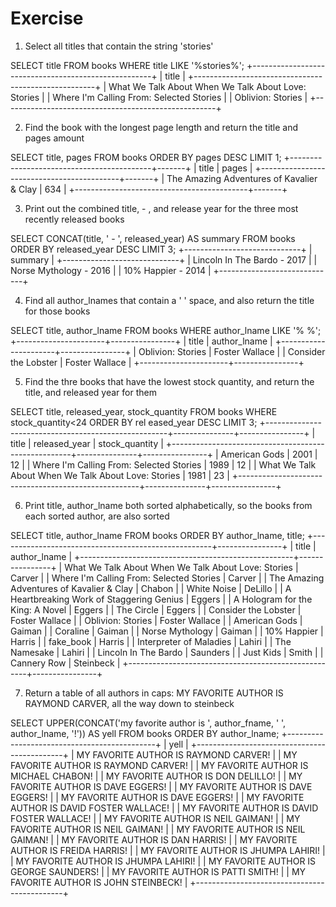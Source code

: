 # Exercise 

1. Select all titles that contain the string 'stories'

SELECT title FROM books WHERE title LIKE '%stories%';
+-----------------------------------------------------+
| title                                               |
+-----------------------------------------------------+
| What We Talk About When We Talk About Love: Stories |
| Where I'm Calling From: Selected Stories            |
| Oblivion: Stories                                   |
+-----------------------------------------------------+

2. Find the book with the longest page length and return the title and pages amount

SELECT title, pages FROM books ORDER BY pages DESC LIMIT 1;
+-------------------------------------------+-------+
| title                                     | pages |
+-------------------------------------------+-------+
| The Amazing Adventures of Kavalier & Clay |   634 |
+-------------------------------------------+-------+

3. Print out the combined title, - , and release year for the three most recently released books

SELECT CONCAT(title, ' - ', released_year) AS summary FROM books ORDER BY released_year DESC LIMIT 3;
+-----------------------------+
| summary                     |
+-----------------------------+
| Lincoln In The Bardo - 2017 |
| Norse Mythology - 2016      |
| 10% Happier - 2014          |
+-----------------------------+


4. Find all author_lnames that contain a ' ' space, and also return the title for those books 

SELECT title, author_lname FROM books WHERE author_lname LIKE '% %'; 
+----------------------+----------------+
| title                | author_lname   |
+----------------------+----------------+
| Oblivion: Stories    | Foster Wallace |
| Consider the Lobster | Foster Wallace |
+----------------------+----------------+


5. Find the thre books that have the lowest stock quantity, and return the title, and released year for them

SELECT title, released_year, stock_quantity FROM books WHERE stock_quantity<24 ORDER BY rel
eased_year DESC LIMIT 3;
+-----------------------------------------------------+---------------+----------------+
| title                                               | released_year | stock_quantity |
+-----------------------------------------------------+---------------+----------------+
| American Gods                                       |          2001 |             12 |
| Where I'm Calling From: Selected Stories            |          1989 |             12 |
| What We Talk About When We Talk About Love: Stories |          1981 |             23 |
+-----------------------------------------------------+---------------+----------------+


6. Print title, author_lname both sorted alphabetically, so the books from each sorted author, are also sorted 

SELECT title, author_lname FROM books ORDER BY author_lname, title;
+-----------------------------------------------------+----------------+
| title                                               | author_lname   |
+-----------------------------------------------------+----------------+
| What We Talk About When We Talk About Love: Stories | Carver         |
| Where I'm Calling From: Selected Stories            | Carver         |
| The Amazing Adventures of Kavalier & Clay           | Chabon         |
| White Noise                                         | DeLillo        |
| A Heartbreaking Work of Staggering Genius           | Eggers         |
| A Hologram for the King: A Novel                    | Eggers         |
| The Circle                                          | Eggers         |
| Consider the Lobster                                | Foster Wallace |
| Oblivion: Stories                                   | Foster Wallace |
| American Gods                                       | Gaiman         |
| Coraline                                            | Gaiman         |
| Norse Mythology                                     | Gaiman         |
| 10% Happier                                         | Harris         |
| fake_book                                           | Harris         |
| Interpreter of Maladies                             | Lahiri         |
| The Namesake                                        | Lahiri         |
| Lincoln In The Bardo                                | Saunders       |
| Just Kids                                           | Smith          |
| Cannery Row                                         | Steinbeck      |
+-----------------------------------------------------+----------------+


7. Return a table of all authors in caps: MY FAVORITE AUTHOR IS RAYMOND CARVER, all the way down to steinbeck

SELECT UPPER(CONCAT('my favorite author is ', author_fname, ' ', author_lname, '!')) AS yell FROM books ORDER BY author_lname;
+---------------------------------------------+
| yell                                        |
+---------------------------------------------+
| MY FAVORITE AUTHOR IS RAYMOND CARVER!       |
| MY FAVORITE AUTHOR IS RAYMOND CARVER!       |
| MY FAVORITE AUTHOR IS MICHAEL CHABON!       |
| MY FAVORITE AUTHOR IS DON DELILLO!          |
| MY FAVORITE AUTHOR IS DAVE EGGERS!          |
| MY FAVORITE AUTHOR IS DAVE EGGERS!          |
| MY FAVORITE AUTHOR IS DAVE EGGERS!          |
| MY FAVORITE AUTHOR IS DAVID FOSTER WALLACE! |
| MY FAVORITE AUTHOR IS DAVID FOSTER WALLACE! |
| MY FAVORITE AUTHOR IS NEIL GAIMAN!          |
| MY FAVORITE AUTHOR IS NEIL GAIMAN!          |
| MY FAVORITE AUTHOR IS NEIL GAIMAN!          |
| MY FAVORITE AUTHOR IS DAN HARRIS!           |
| MY FAVORITE AUTHOR IS FREIDA HARRIS!        |
| MY FAVORITE AUTHOR IS JHUMPA LAHIRI!        |
| MY FAVORITE AUTHOR IS JHUMPA LAHIRI!        |
| MY FAVORITE AUTHOR IS GEORGE SAUNDERS!      |
| MY FAVORITE AUTHOR IS PATTI SMITH!          |
| MY FAVORITE AUTHOR IS JOHN STEINBECK!       |
+---------------------------------------------+
